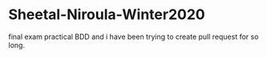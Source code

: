 # Sheetal-Niroula-Winter2020
final exam practical BDD
and i have been trying to create pull request for so long.
